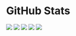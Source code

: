 # GitHub Stats

![](http://github-profile-summary-cards.vercel.app/api/cards/profile-details?username=hamza1886&theme=vue)
![](http://github-profile-summary-cards.vercel.app/api/cards/repos-per-language?username=hamza1886&theme=vue) ![](http://github-profile-summary-cards.vercel.app/api/cards/most-commit-language?username=hamza1886&theme=vue)
![](http://github-profile-summary-cards.vercel.app/api/cards/stats?username=hamza1886&theme=vue) ![](http://github-profile-summary-cards.vercel.app/api/cards/productive-time?username=hamza1886&theme=vue&utcOffset=5)

